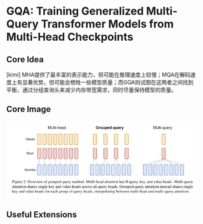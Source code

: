 # GQA: Training Generalized Multi-Query Transformer Models from Multi-Head Checkpoints

## Core Idea
[kimi] MHA提供了最丰富的表示能力，但可能在推理速度上较慢；MQA在解码速度上有显著优势，但可能会牺牲一些模型质量；而GQA则试图在这两者之间找到平衡，通过分组查询头来减少内存带宽需求，同时尽量保持模型的质量。

## Core Image
![Figure 2](fig.2.JPG)

## Useful Extensions